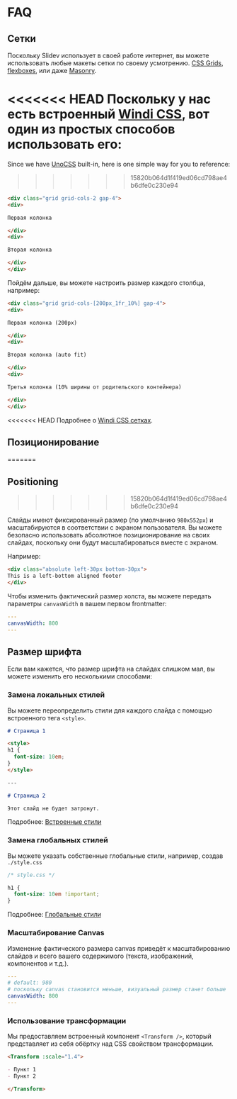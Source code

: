 # FAQ

## Сетки

Поскольку Slidev использует в своей работе интернет, вы можете использовать любые макеты сетки по своему усмотрению. [CSS Grids](https://css-tricks.com/snippets/css/complete-guide-grid/), [flexboxes](https://css-tricks.com/snippets/css/a-guide-to-flexbox/), или даже [Masonry](https://css-tricks.com/native-css-masonry-layout-in-css-grid/).

<<<<<<< HEAD
Поскольку у нас есть встроенный [Windi CSS](https://windicss.org/), вот один из простых способов использовать его:
=======
Since we have [UnoCSS](https://unocss.dev/) built-in, here is one simple way for you to reference:
>>>>>>> 15820b064d1f419ed06cd798ae4b6dfe0c230e94

```html
<div class="grid grid-cols-2 gap-4">
<div>

Первая колонка

</div>
<div>

Вторая колонка

</div>
</div>
```

Пойдём дальше, вы можете настроить размер каждого столбца, например:

```html
<div class="grid grid-cols-[200px_1fr_10%] gap-4">
<div>

Первая колонка (200px)

</div>
<div>

Вторая колонка (auto fit)

</div>
<div>

Третья колонка (10% ширины от родительского контейнера)

</div>
</div>
```

<<<<<<< HEAD
Подробнее о [Windi CSS сетках](https://windicss.org/utilities/grid.html).

## Позиционирование
=======
## Positioning
>>>>>>> 15820b064d1f419ed06cd798ae4b6dfe0c230e94

Слайды имеют фиксированный размер (по умолчанию `980x552px`) и масштабируются в соответствии с экраном пользователя. Вы можете безопасно использовать абсолютное позиционирование на своих слайдах, поскольку они будут масштабироваться вместе с экраном.

Например:

```html
<div class="absolute left-30px bottom-30px">
This is a left-bottom aligned footer
</div>
```

Чтобы изменить фактический размер холста, вы можете передать параметры `canvasWidth` в вашем первом frontmatter:

```yaml
---
canvasWidth: 800
---
```

## Размер шрифта

Если вам кажется, что размер шрифта на слайдах слишком мал, вы можете изменить его несколькими способами:

### Замена локальных стилей

Вы можете переопределить стили для каждого слайда с помощью встроенного тега `<style>`.

```md
# Страница 1

<style>
h1 {
  font-size: 10em;
}
</style>

---

# Страница 2

Этот слайд не будет затронут.
```

Подробнее: [Встроенные стили](/guide/syntax.html#встроенные-стиnи)

### Замена глобальных стилей

Вы можете указать собственные глобальные стили, например, создав `./style.css`

```css
/* style.css */

h1 {
  font-size: 10em !important;
}
```

Подробнее: [Глобальные стили](/custom/directory-structure.html#стиnи)

### Масштабирование Canvas

Изменение фактического размера canvas приведёт к масштабированию слайдов и всего вашего содержимого (текста, изображений, компонентов и т.д.).

```yaml
---
# default: 980
# поскольку canvas становится меньше, визуальный размер станет больше
canvasWidth: 800
---
```

### Использование трансформации

Мы предоставляем встроенный компонент `<Transform />`, который представляет из себя обёртку над CSS свойством трансформации.

```md
<Transform :scale="1.4">

- Пункт 1
- Пункт 2

</Transform>
```
